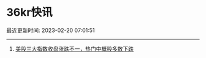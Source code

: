 # 36kr快讯

最近更新时间: 2023-02-20 07:01:51

--- 
1. [美股三大指数收盘涨跌不一，热门中概股多数下跌](https://www.36kr.com/newsflashes/2139350088108166) 
